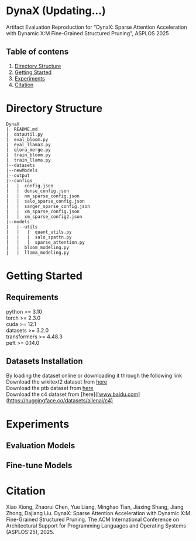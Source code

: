 # DynaX (Updating...)
Artifact Evaluation Reproduction for "DynaX: Sparse Attention Acceleration with Dynamic X:M Fine-Grained Structured Pruning", ASPLOS 2025

## Table of contens
1. [Directory Structure](#directory-structure)
2. [Getting Started](#getting-started)
3. [Experiments](#experiments)
4. [Citation](#citation)

# Directory Structure
```
DynaX     
|  README.md     
|  dataUtil.py  
|  eval_bloom.py 
|  eval_llama3.py 
|  qlora_merge.py
|  train_bloom.py 
|  train_llama.py
|--datasets
|--newModels     
|--output
|--configs
|   |  config.json
|   |  dense_config.json
|   |  nm_sparse_config.json
|   |  salo_sparse_config.json
|   |  sanger_sparse_config.json
|   |  xm_sparse_config.json
|   |  xm_sparse_config2.json 
|--models
|   |--utils
|   |   |  quant_utils.py
|   |   |  salo_spattn.py
|   |   |  sparse_attention.py
|   |  bloom_modeling.py
|   |  llama_modeling.py       
```

# Getting Started

## Requirements
python >= 3.10<br>
torch >= 2.3.0<br>
cuda >= 12.1<br>
datasets >= 3.2.0<br>
transformers >= 4.48.3<br>
peft >= 0.14.0

## Datasets Installation
By loading the dataset online or downloading it through the following link<br>
Download the wikitext2 dataset from [here](https://huggingface.co/datasets/mindchain/wikitext2)<br>
Download the ptb dataset from [here](https://huggingface.co/datasets/ptb-text-only/ptb_text_only)<br>
Download the c4 dataset from [here]([www.baidu.com](https://huggingface.co/datasets/allenai/c4)

# Experiments

## Evaluation Models

## Fine-tune Models

# Citation
Xiao Xiong, Zhaorui Chen, Yue Liang, Minghao Tian, Jiaxing Shang, Jiang Zhong, Dajiang Liu. DynaX: Sparse Attention Acceleration with Dynamic X:M Fine-Grained Structured Pruning. The ACM International Conference on Architectural Support for Programming Languages and Operating Systems (ASPLOS’25), 2025.
